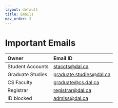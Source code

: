 ```yaml
---
layout: default
title: Emails
nav_order: 2
---
```


# Important Emails

| Owner | Email ID |
|:-------------|:------------------|
| Student Accounts | staccts@dal.ca |
| Graduate Studies | graduate.studies@dal.ca |
| CS Faculty | graduate@cs.dal.ca |
| Registrar | registrar@dal.ca |
| ID blocked | admiss@dal.ca |